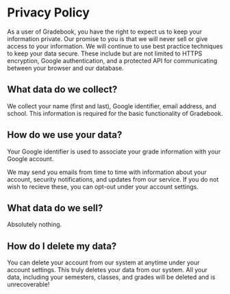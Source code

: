 # Privacy Policy

As a user of Gradebook, you have the right to expect us to keep your information private. Our promise to you is that we will never sell or give access to your information. We will continue to use best practice techniques to keep your data secure. These include but are not limited to HTTPS encryption, Google authentication, and a protected API for communicating between your browser and our database.

## What data do we collect?

We collect your name (first and last), Google identifier, email address, and school. This information is required for the basic functionality of Gradebook.

## How do we use your data?

Your Google identifier is used to associate your grade information with your Google account.

We may send you emails from time to time with information about your account, security notifications, and updates from our service. If you do not wish to recieve these, you can opt-out under your account settings.

## What data do we sell?

Absolutely nothing.

## How do I delete my data?

You can delete your account from our system at anytime under your account settings. This truly deletes your data from our system. All your data, including your semesters, classes, and grades will be deleted and is unrecoverable!